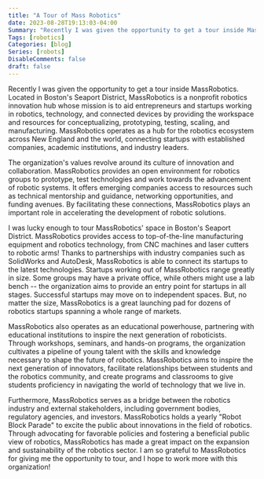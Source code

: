 ```yaml
---
title: "A Tour of Mass Robotics"
date: 2023-08-28T19:13:03-04:00
Summary: "Recently I was given the opportunity to get a tour inside MassRobotics."
Tags: [robotics]
Categories: [blog]
Series: [robots]
DisableComments: false
draft: false
---
```


Recently I was given the opportunity to get a tour inside MassRobotics. Located in Boston's Seaport District, MassRobotics is a nonprofit robotics innovation hub whose mission is to aid entrepreneurs and startups working in robotics, technology, and connected devices by providing the workspace and resources for conceptualizing, prototyping, testing, scaling, and manufacturing. MassRobotics operates as a hub for the robotics ecosystem across New England and the world, connecting startups with established companies, academic institutions, and industry leaders.

The organization's values revolve around its culture of innovation and collaboration. MassRobotics provides an open environment for robotics groups to prototype, test technologies and work towards the advancement of robotic systems. It offers emerging companies access to resources such as technical mentorship and guidance, networking opportunities, and funding avenues. By facilitating these connections, MassRobotics plays an important role in accelerating the development of robotic solutions.

I was lucky enough to tour MassRobotics' space in Boston's Seaport District. MassRobotics provides access to top-of-the-line manufacturing equipment and robotics technology, from CNC machines and laser cutters to robotic arms! Thanks to partnerships with industry companies such as SolidWorks and AutoDesk, MassRobotics is able to connect its startups to the latest technologies. Startups working out of MassRobotics range greatly in size. Some groups may have a private office, while others might use a lab bench -- the organization aims to provide an entry point for startups in all stages. Successful startups may move on to independent spaces. But, no matter the size, MassRobotics is a great launching pad for dozens of robotics startups spanning a whole range of markets.  

MassRobotics also operates as an educational powerhouse, partnering with educational institutions to inspire the next generation of roboticists. Through workshops, seminars, and hands-on programs, the organization cultivates a pipeline of young talent with the skills and knowledge necessary to shape the future of robotics. MassRobotics aims to inspire the next generation of innovators, facilitate relationships between students and the robotics community, and create programs and classrooms to give students proficiency in navigating the world of technology that we live in.

Furthermore, MassRobotics serves as a bridge between the robotics industry and external stakeholders, including government bodies, regulatory agencies, and investors. MassRobotics holds a yearly "Robot Block Parade" to excite the public about innovations in the field of robotics. Through advocating for favorable policies and fostering a beneficial public view of robotics, MassRobotics has made a great impact on the expansion and sustainability of the robotics sector. I am so grateful to MassRobotics for giving me the opportunity to tour, and I hope to work more with this organization!